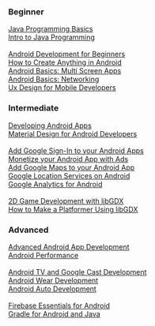 ### Beginner

[Java Programming Basics](https://www.udacity.com/course/java-programming-basics--ud282)  
[Intro to Java Programming](https://www.udacity.com/course/intro-to-java-programming--cs046)  
&nbsp;  
[Android Development for Beginners](https://www.udacity.com/course/android-development-for-beginners--ud837)  
[How to Create Anything in Android](https://www.udacity.com/course/how-to-create-anything-in-android--ud802)  
[Android Basics: Multi Screen Apps](https://www.udacity.com/course/android-basics-multi-screen-apps--ud839)  
[Android Basics: Networking](https://www.udacity.com/course/android-basics-networking--ud843)  
[Ux Design for Mobile Developers](https://www.udacity.com/course/ux-design-for-mobile-developers--ud849)  

### Intermediate

[Developing Android Apps](https://www.udacity.com/course/developing-android-apps--ud853)  
[Material Design for Android Developers](https://www.udacity.com/course/material-design-for-android-developers--ud862)  
&nbsp;  
[Add Google Sign-In to your Android Apps](https://www.udacity.com/course/add-google-sign-in-to-your-android-apps--ud876-5)  
[Monetize your Android App with Ads](https://www.udacity.com/course/monetize-your-android-app-with-ads--ud876-3)  
[Add Google Maps to your Android App](https://www.udacity.com/course/add-google-maps-to-your-android-app--ud876-4)  
[Google Location Services on Android](https://www.udacity.com/course/google-location-services-on-android--ud876-1)  
[Google Analytics for Android](https://www.udacity.com/course/google-analytics-for-android--ud876-2)  
&nbsp;  
[2D Game Development with libGDX](https://www.udacity.com/course/2d-game-development-with-libgdx--ud405)  
[How to Make a Platformer Using libGDX](https://www.udacity.com/course/how-to-make-a-platformer-using-libgdx--ud406)  

### Advanced

[Advanced Android App Development](https://www.udacity.com/course/advanced-android-app-development--ud855)  
[Android Performance](https://www.udacity.com/course/android-performance--ud825)  
&nbsp;  
[Android TV and Google Cast Development](https://www.udacity.com/course/android-tv-and-google-cast-development--ud875B)  
[Android Wear Development](https://www.udacity.com/course/android-wear-development--ud875A)  
[Android Auto Development](https://www.udacity.com/course/android-auto-development--ud875C)  
&nbsp;  
[Firebase Essentials for Android](https://www.udacity.com/course/firebase-essentials-for-android--ud009)  
[Gradle for Android and Java](https://www.udacity.com/course/gradle-for-android-and-java--ud867)  
